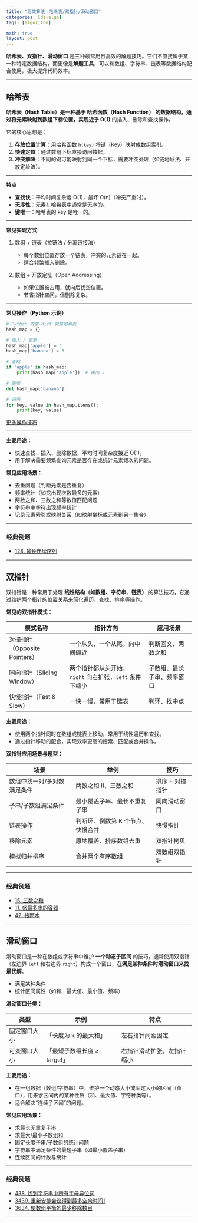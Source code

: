 ```yaml
---
title: "高效算法：哈希表/双指针/滑动窗口"
categories: [ds-algo]
tags: [algorithm]

math: true
layout: post
---
```


**哈希表、双指针、滑动窗口** 是三种最常用且高效的解题技巧。它们不直接属于某一种特定数据结构，而更像是**解题工具**，可以和数组、字符串、链表等数据结构配合使用，极大提升代码效率。

---

## 哈希表

**哈希表（Hash Table）**是一种基于 **哈希函数（Hash Function）** 的数据结构，通过将元素映射到数组下标位置，实现**近乎 O(1)** 的插入、删除和查找操作。

它的核心思想是：

1. **存放位置计算**：用哈希函数 `h(key)` 将键（Key）映射成数组索引。
2. **快速定位**：通过数组下标直接访问数据。
3. **冲突解决**：不同的键可能映射到同一个下标，需要冲突处理（如链地址法、开放定址法）。

---

**特点**

* **查找快**：平均时间复杂度 O(1)，最坏 O(n)（冲突严重时）。
* **无序性**：元素在哈希表中通常是无序的。
* **键唯一**：哈希表的 key 是唯一的。

---

**常见实现方式**

1. 数组 + 链表（拉链法 / 分离链接法）
   * 每个数组位置存放一个链表，冲突的元素链在一起。
   * 适合频繁插入删除。

2. 数组 + 开放定址（Open Addressing）
   * 如果位置被占用，就向后找空位置。
   * 节省指针空间，但删除复杂。

---

**常见操作（Python 示例）**
```python
# Python 内置 dict 就是哈希表
hash_map = {}

# 插入 / 更新
hash_map['apple'] = 3
hash_map['banana'] = 5

# 查找
if 'apple' in hash_map:
    print(hash_map['apple'])  # 输出 3

# 删除
del hash_map['banana']

# 遍历
for key, value in hash_map.items():
    print(key, value)
```

[更多操作技巧](/posts/Python%E9%9B%86%E5%90%88/)

---

**主要用途：**

* 快速查找、插入、删除数据，平均时间复杂度接近 O(1)。
* 用于解决需要频繁查询元素是否存在或统计元素频次的问题。

**常见应用场景：**

* 去重问题（判断元素是否重复）
* 频率统计（如找出现次数最多的元素）
* 两数之和、三数之和等数值匹配问题
* 字符串中字符出现频率统计
* 记录元素索引或映射关系（如映射坐标或元素到另一集合）

---

### 经典例题
- [128. 最长连续序列](https://leetcode.cn/problems/longest-consecutive-sequence/)

---

## 双指针

双指针是一种常用于处理 **线性结构（如数组、字符串、链表）** 的算法技巧，它通过维护两个指针的位置关系来简化遍历、查找、排序等操作。

**常见的双指针模式：**

| 模式名称                    | 指针方向                                | 应用场景          |
| ----------------------- | ----------------------------------- | ------------- |
| 对撞指针（Opposite Pointers） | 一个从头，一个从尾，向中间逼近                     | 判断回文、两数之和     |
| 同向指针（Sliding Window）    | 两个指针都从头开始，`right` 向右扩张，`left` 条件下缩小 | 子数组、最长子串、频率窗口 |
| 快慢指针（Fast & Slow）       | 一快一慢，常用于链表                          | 判环、找中点        |

**主要用途：**

* 使用两个指针同时在数组或链表上移动，常用于线性遍历和查找。
* 通过指针移动的配合，实现效率更高的搜索、匹配或合并操作。

**双指针应用场景与题型：**

| 场景             | 举例                 | 技巧        |
| -------------- | ------------------ | --------- |
| 数组中找一对/多对数满足条件 | 两数之和 II、三数之和       | 排序 + 对撞指针 |
| 子串/子数组满足条件     | 最小覆盖子串、最长不重复子串     | 同向滑动窗口    |
| 链表操作           | 判断环、倒数第 K 个节点、快慢合并 | 快慢指针      |
| 移除元素           | 原地覆盖、排序数组去重        | 双指针拷贝     |
| 模拟归并排序         | 合并两个有序数组           | 双数组双指针    |

---

### 经典例题
- [15. 三数之和](https://leetcode.cn/problems/3sum/)
- [11. 盛最多水的容器](https://leetcode.cn/problems/container-with-most-water/)
- [42. 接雨水](https://leetcode.cn/problems/trapping-rain-water/)

---

## 滑动窗口

滑动窗口是一种在数组或字符串中维护 **一个动态子区间** 的技巧，通常使用双指针（左边界 `left` 和右边界 `right`）构成一个窗口，**在满足某种条件时滑动窗口来找最优解**。

* 满足某种条件
* 统计区间属性（如和、最大值、最小值、频率）

**滑动窗口分类：**

| 类型     | 示例                 | 特点            |
| ------ | ------------------ | ------------- |
| 固定窗口大小 | 「长度为 k 的最大和」       | 左右指针间距固定      |
| 可变窗口大小 | 「最短子数组长度 ≥ target」 | 右指针滑动扩张，左指针缩小 |

**主要用途：**

* 在一组数据（数组/字符串）中，维护一个动态大小或固定大小的区间（窗口），用来求区间内的某种性质（和、最大值、字符种类等）。
* 适合解决“连续子区间”的问题。

**常见应用场景：**

* 求最长无重复子串
* 求最大/最小子数组和
* 固定长度子串/子数组的统计问题
* 字符串中满足条件的最短子串（如最小覆盖子串）
* 连续区间的计数与统计

---

### 经典例题
- [438. 找到字符串中所有字母异位词](https://leetcode.cn/problems/find-all-anagrams-in-a-string/)
- [3439. 重新安排会议得到最多空余时间 I](https://leetcode.cn/problems/reschedule-meetings-for-maximum-free-time-i/)
- [3634. 使数组平衡的最少移除数目](https://leetcode.cn/problems/minimum-removals-to-balance-array/)

---
